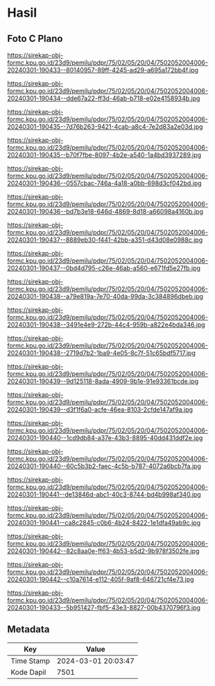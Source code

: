 # Hasil

## Foto C Plano

https://sirekap-obj-formc.kpu.go.id/23d9/pemilu/pdpr/75/02/05/20/04/7502052004006-20240301-190433--80140957-89ff-4245-ad29-a695a172bb4f.jpg

https://sirekap-obj-formc.kpu.go.id/23d9/pemilu/pdpr/75/02/05/20/04/7502052004006-20240301-190434--dde67a22-ff3d-46ab-b718-e02e4158934b.jpg

https://sirekap-obj-formc.kpu.go.id/23d9/pemilu/pdpr/75/02/05/20/04/7502052004006-20240301-190435--7d76b263-9421-4cab-a8c4-7e2d83a2e03d.jpg

https://sirekap-obj-formc.kpu.go.id/23d9/pemilu/pdpr/75/02/05/20/04/7502052004006-20240301-190435--b70f7fbe-8097-4b2e-a540-1a4bd3937289.jpg

https://sirekap-obj-formc.kpu.go.id/23d9/pemilu/pdpr/75/02/05/20/04/7502052004006-20240301-190436--0557cbac-746a-4a18-a0bb-698d3cf042bd.jpg

https://sirekap-obj-formc.kpu.go.id/23d9/pemilu/pdpr/75/02/05/20/04/7502052004006-20240301-190436--bd7b3e18-646d-4869-8d18-a66098a4160b.jpg

https://sirekap-obj-formc.kpu.go.id/23d9/pemilu/pdpr/75/02/05/20/04/7502052004006-20240301-190437--8889eb30-f441-42bb-a351-d43d08e0988c.jpg

https://sirekap-obj-formc.kpu.go.id/23d9/pemilu/pdpr/75/02/05/20/04/7502052004006-20240301-190437--0bd4d795-c26e-46ab-a560-e671fd5e27fb.jpg

https://sirekap-obj-formc.kpu.go.id/23d9/pemilu/pdpr/75/02/05/20/04/7502052004006-20240301-190438--a79e819a-7e70-40da-99da-3c384896dbeb.jpg

https://sirekap-obj-formc.kpu.go.id/23d9/pemilu/pdpr/75/02/05/20/04/7502052004006-20240301-190438--3491e4e9-272b-44c4-959b-a822e4bda346.jpg

https://sirekap-obj-formc.kpu.go.id/23d9/pemilu/pdpr/75/02/05/20/04/7502052004006-20240301-190438--2719d7b2-1ba9-4e05-8c7f-51c65bdf5717.jpg

https://sirekap-obj-formc.kpu.go.id/23d9/pemilu/pdpr/75/02/05/20/04/7502052004006-20240301-190439--9d125118-8ada-4909-9b1e-91e93361bcde.jpg

https://sirekap-obj-formc.kpu.go.id/23d9/pemilu/pdpr/75/02/05/20/04/7502052004006-20240301-190439--d3f1f6a0-acfe-46ea-8103-2cfde147af9a.jpg

https://sirekap-obj-formc.kpu.go.id/23d9/pemilu/pdpr/75/02/05/20/04/7502052004006-20240301-190440--1cd9db84-a37e-43b3-8895-40dd431ddf2e.jpg

https://sirekap-obj-formc.kpu.go.id/23d9/pemilu/pdpr/75/02/05/20/04/7502052004006-20240301-190440--60c5b3b2-faec-4c5b-b787-4072a6bcb7fa.jpg

https://sirekap-obj-formc.kpu.go.id/23d9/pemilu/pdpr/75/02/05/20/04/7502052004006-20240301-190441--de13846d-abc1-40c3-8744-bd4b998af340.jpg

https://sirekap-obj-formc.kpu.go.id/23d9/pemilu/pdpr/75/02/05/20/04/7502052004006-20240301-190441--ca8c2845-c0b6-4b24-8422-1e1dfa49ab9c.jpg

https://sirekap-obj-formc.kpu.go.id/23d9/pemilu/pdpr/75/02/05/20/04/7502052004006-20240301-190442--82c8aa0e-ff63-4b53-b5d2-9b978f3502fe.jpg

https://sirekap-obj-formc.kpu.go.id/23d9/pemilu/pdpr/75/02/05/20/04/7502052004006-20240301-190442--c10a7614-e112-405f-9af8-646721cf4e73.jpg

https://sirekap-obj-formc.kpu.go.id/23d9/pemilu/pdpr/75/02/05/20/04/7502052004006-20240301-190433--5b951427-fbf5-43e3-8827-00b4370796f3.jpg


## Metadata

| Key        | Value               |
| ---------- | ------------------- |
| Time Stamp | 2024-03-01 20:03:47 |
| Kode Dapil | 7501                |



